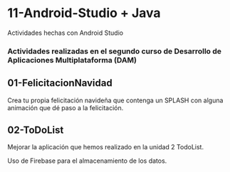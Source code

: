 # 11-Android-Studio + Java
Actividades hechas con Android Studio

### Actividades realizadas en el segundo curso de Desarrollo de Aplicaciones Multiplataforma (DAM)

## **01-FelicitacionNavidad**

Crea tu propia felicitación navideña que contenga un SPLASH con alguna animación que dé paso a la felicitación.


## **02-ToDoList**

Mejorar la aplicación que hemos realizado en la unidad 2 TodoList.

Uso de Firebase para el almacenamiento de los datos.


